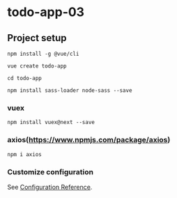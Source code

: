 # todo-app-03

## Project setup
```
npm install -g @vue/cli

vue create todo-app

cd todo-app

npm install sass-loader node-sass --save

```

### vuex
```
npm install vuex@next --save
```

### axios(https://www.npmjs.com/package/axios)
```
npm i axios
```

### Customize configuration
See [Configuration Reference](https://cli.vuejs.org/config/).